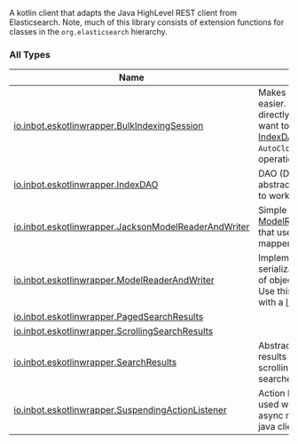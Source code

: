 

A kotlin client that adapts the Java HighLevel REST client from Elasticsearch. Note, much of this library consists of extension functions for classes in the `org.elasticsearch` hierarchy.

### All Types

| Name | Summary |
|---|---|
| [io.inbot.eskotlinwrapper.BulkIndexingSession](../io.inbot.eskotlinwrapper/-bulk-indexing-session/index.md) | Makes using bulk request easier. You can use this directly but you probably want to use it via [IndexDAO](../io.inbot.eskotlinwrapper/-index-d-a-o/index.md). Implements `AutoCloseable` to ensure all operations are processed. |
| [io.inbot.eskotlinwrapper.IndexDAO](../io.inbot.eskotlinwrapper/-index-d-a-o/index.md) | DAO (Data Access Object) abstraction that allows you to work with indices. |
| [io.inbot.eskotlinwrapper.JacksonModelReaderAndWriter](../io.inbot.eskotlinwrapper/-jackson-model-reader-and-writer/index.md) | Simple implementation of [ModelReaderAndWriter](../io.inbot.eskotlinwrapper/-model-reader-and-writer/index.md) that uses a jackson object mapper. |
| [io.inbot.eskotlinwrapper.ModelReaderAndWriter](../io.inbot.eskotlinwrapper/-model-reader-and-writer/index.md) | Implement this for custom serialization/deserialization of objects in your index. Use this in combination with a [IndexDAO](../io.inbot.eskotlinwrapper/-index-d-a-o/index.md). |
| [io.inbot.eskotlinwrapper.PagedSearchResults](../io.inbot.eskotlinwrapper/-paged-search-results/index.md) |  |
| [io.inbot.eskotlinwrapper.ScrollingSearchResults](../io.inbot.eskotlinwrapper/-scrolling-search-results/index.md) |  |
| [io.inbot.eskotlinwrapper.SearchResults](../io.inbot.eskotlinwrapper/-search-results/index.md) | Abstraction for search results that applies to both scrolling and non scrolling searches. |
| [io.inbot.eskotlinwrapper.SuspendingActionListener](../io.inbot.eskotlinwrapper/-suspending-action-listener/index.md) | Action listener that can be used with to adapt the async methods across the java client to co-routines. |

